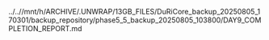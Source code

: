 ../..//mnt/h/ARCHIVE/.UNWRAP/13GB_FILES/DuRiCore_backup_20250805_170301/backup_repository/phase5_5_backup_20250805_103800/DAY9_COMPLETION_REPORT.md